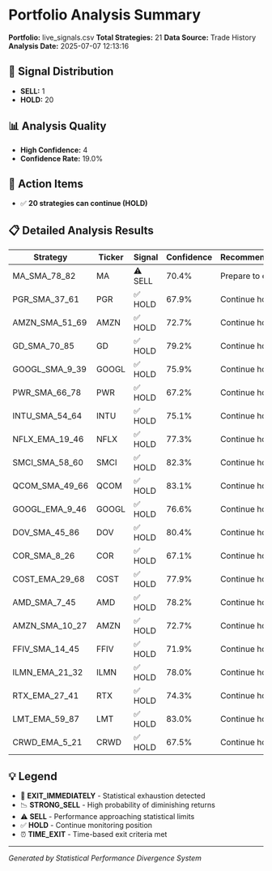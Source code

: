 # Portfolio Analysis Summary

**Portfolio:** live_signals.csv
**Total Strategies:** 21
**Data Source:** Trade History
**Analysis Date:** 2025-07-07 12:13:16

## 🎯 Signal Distribution

- **SELL:** 1
- **HOLD:** 20

## 📊 Analysis Quality

- **High Confidence:** 4
- **Confidence Rate:** 19.0%

## 🚨 Action Items

- ✅ **20 strategies can continue (HOLD)**

## 📋 Detailed Analysis Results

| Strategy       | Ticker | Signal  | Confidence | Recommendation   |
| -------------- | ------ | ------- | ---------- | ---------------- |
| MA_SMA_78_82   | MA     | ⚠️ SELL | 70.4%      | Prepare to exit  |
| PGR_SMA_37_61  | PGR    | ✅ HOLD | 67.9%      | Continue holding |
| AMZN_SMA_51_69 | AMZN   | ✅ HOLD | 72.7%      | Continue holding |
| GD_SMA_70_85   | GD     | ✅ HOLD | 79.2%      | Continue holding |
| GOOGL_SMA_9_39 | GOOGL  | ✅ HOLD | 75.9%      | Continue holding |
| PWR_SMA_66_78  | PWR    | ✅ HOLD | 67.2%      | Continue holding |
| INTU_SMA_54_64 | INTU   | ✅ HOLD | 75.1%      | Continue holding |
| NFLX_EMA_19_46 | NFLX   | ✅ HOLD | 77.3%      | Continue holding |
| SMCI_SMA_58_60 | SMCI   | ✅ HOLD | 82.3%      | Continue holding |
| QCOM_SMA_49_66 | QCOM   | ✅ HOLD | 83.1%      | Continue holding |
| GOOGL_EMA_9_46 | GOOGL  | ✅ HOLD | 76.6%      | Continue holding |
| DOV_SMA_45_86  | DOV    | ✅ HOLD | 80.4%      | Continue holding |
| COR_SMA_8_26   | COR    | ✅ HOLD | 67.1%      | Continue holding |
| COST_EMA_29_68 | COST   | ✅ HOLD | 77.9%      | Continue holding |
| AMD_SMA_7_45   | AMD    | ✅ HOLD | 78.2%      | Continue holding |
| AMZN_SMA_10_27 | AMZN   | ✅ HOLD | 72.7%      | Continue holding |
| FFIV_SMA_14_45 | FFIV   | ✅ HOLD | 71.9%      | Continue holding |
| ILMN_EMA_21_32 | ILMN   | ✅ HOLD | 78.0%      | Continue holding |
| RTX_EMA_27_41  | RTX    | ✅ HOLD | 74.3%      | Continue holding |
| LMT_EMA_59_87  | LMT    | ✅ HOLD | 83.0%      | Continue holding |
| CRWD_EMA_5_21  | CRWD   | ✅ HOLD | 67.5%      | Continue holding |

## 💡 Legend

- 🚨 **EXIT_IMMEDIATELY** - Statistical exhaustion detected
- 📉 **STRONG_SELL** - High probability of diminishing returns
- ⚠️ **SELL** - Performance approaching statistical limits
- ✅ **HOLD** - Continue monitoring position
- ⏰ **TIME_EXIT** - Time-based exit criteria met

---

_Generated by Statistical Performance Divergence System_
